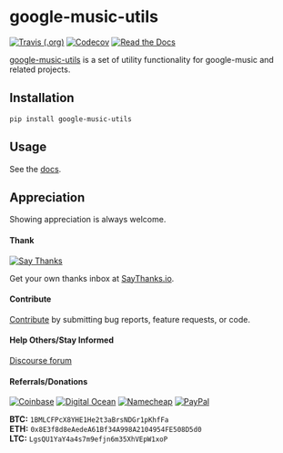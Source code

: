 # google-music-utils

[![Travis (.org)](https://img.shields.io/travis/thebigmunch/google-music-utils.svg)](https:/travis-ci.org/thebigmunch/google-music-utils)
[![Codecov](https://img.shields.io/codecov/c/github/thebigmunch/google-music-utils.svg)](https://codecov.io/gh/thebigmunch/google-music-utils)
[![Read the Docs](https://img.shields.io/readthedocs/google-music-utils.svg)](https://google-music-utils.readthedocs.io)


[google-music-utils](https://github.com/thebigmunch/google-music-utils) is a
set of utility functionality for google-music and related projects.


## Installation

``pip install google-music-utils``


## Usage

See the [docs](https://google-music-utils.readthedocs.io).


## Appreciation

Showing appreciation is always welcome.

#### Thank

[![Say Thanks](https://img.shields.io/badge/thank-thebigmunch-blue.svg?style=flat-square)](https://saythanks.io/to/thebigmunch)

Get your own thanks inbox at [SayThanks.io](https://saythanks.io/).

#### Contribute

[Contribute](https://github.com/thebigmunch/google-music-utils/blob/master/.github/CONTRIBUTING.md) by submitting bug reports, feature requests, or code.

#### Help Others/Stay Informed

[Discourse forum](https://forum.thebigmunch.me/)

#### Referrals/Donations

[![Coinbase](https://img.shields.io/badge/Coinbase-referral-orange.svg?style=flat-square)](https://www.coinbase.com/join/52502f01e0fdd4d3ef000253) [![Digital Ocean](https://img.shields.io/badge/Digital_Ocean-referral-orange.svg?style=flat-square)](https://m.do.co/c/3823208a0597) [![Namecheap](https://img.shields.io/badge/Namecheap-referral-orange.svg?style=flat-square)](https://www.namecheap.com/?aff=67208) [![PayPal](https://img.shields.io/badge/PayPal-donate-brightgreen.svg?style=flat-square)](https://www.paypal.com/cgi-bin/webscr?cmd=_donations&business=DHDVLSYW8V8N4&lc=US&item_name=thebigmunch&currency_code=USD)

**BTC:** ``1BMLCFPcX8YHE1He2t3aBrsNDGr1pKhfFa``  
**ETH:** ``0x8E3f8d8eAedeA61Bf34A998A2104954FE508D5d0``  
**LTC:** ``LgsQU1YaY4a4s7m9efjn6m35XhVEpW1xoP``
